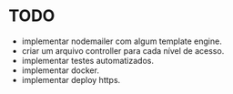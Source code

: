 # TODO
- implementar nodemailer com algum template engine.
- criar um arquivo controller para cada nível de acesso.
- implementar testes automatizados.
- implementar docker.
- implementar deploy https.
